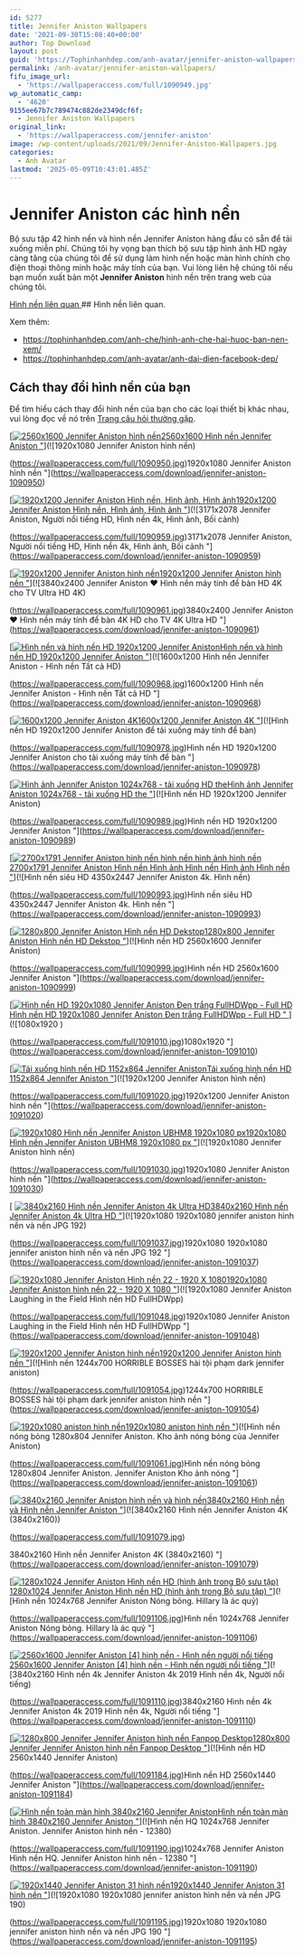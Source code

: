 ```yaml
---
id: 5277
title: Jennifer Aniston Wallpapers
date: '2021-09-30T15:08:40+00:00'
author: Top Download
layout: post
guid: 'https://Tophinhanhdep.com/anh-avatar/jennifer-aniston-wallpapers/'
permalink: /anh-avatar/jennifer-aniston-wallpapers/
fifu_image_url:
  - 'https://wallpaperaccess.com/full/1090949.jpg'
wp_automatic_camp:
  - '4620'
9155ee67b7c789474c882de2349dcf6f:
  - Jennifer Aniston Wallpapers
original_link:
  - 'https://wallpaperaccess.com/jennifer-aniston'
image: /wp-content/uploads/2021/09/Jennifer-Aniston-Wallpapers.jpg
categories:
  - Ảnh Avatar
lastmod: '2025-05-09T10:43:01.485Z'
---
```

# Jennifer Aniston các hình nền

Bộ sưu tập 42 hình nền và hình nền Jennifer Aniston hàng đầu có sẵn để tải xuống miễn phí. Chúng tôi hy vọng bạn thích bộ sưu tập hình ảnh HD ngày càng tăng của chúng tôi để sử dụng làm hình nền hoặc màn hình chính cho điện thoại thông minh hoặc máy tính của bạn. Vui lòng liên hệ chúng tôi nếu bạn muốn xuất bản một **Jennifer Aniston** hình nền trên trang web của chúng tôi.

[Hình nền liên quan ](#related) ## Hình nền liên quan.

   
 Xem thêm:

   
- <https://tophinhanhdep.com/anh-che/hinh-anh-che-hai-huoc-ban-nen-xem/>
- <https://tophinhanhdep.com/anh-avatar/anh-dai-dien-facebook-dep/>

## Cách thay đổi hình nền của bạn

Để tìm hiểu cách thay đổi hình nền của bạn cho các loại thiết bị khác nhau, vui lòng đọc về nó trên [Trang câu hỏi thường gặp](https://tophinhanhdep.com/faq/).

  
[[![2560x1600 Jennifer Aniston hình nền](https://wallpaperaccess.com/full/1090949.jpg)2560x1600 Hình nền Jennifer Aniston "](https://wallpaperaccess.com/download/jennifer-aniston-1090949)](![1920x1080 Jennifer Aniston hình nền)

(https://wallpaperaccess.com/full/1090950.jpg)1920x1080 Jennifer Aniston hình nền "](https://wallpaperaccess.com/download/jennifer-aniston-1090950)

[[![1920x1200 Jennifer Aniston Hình nền, Hình ảnh, Hình ảnh](https://wallpaperaccess.com/full/1090951.jpg)1920x1200 Jennifer Aniston Hình nền, Hình ảnh, Hình ảnh "](https://wallpaperaccess.com/download/jennifer-aniston-1090951)](![3171x2078 Jennifer Aniston, Người nổi tiếng HD, Hình nền 4k, Hình ảnh, Bối cảnh)

(https://wallpaperaccess.com/full/1090959.jpg)3171x2078 Jennifer Aniston, Người nổi tiếng HD, Hình nền 4k, Hình ảnh, Bối cảnh "](https://wallpaperaccess.com/download/jennifer-aniston-1090959)

[[![1920x1200 Jennifer Aniston hình nền](https://wallpaperaccess.com/full/1090960.jpg)1920x1200 Jennifer Aniston hình nền "](https://wallpaperaccess.com/download/jennifer-aniston-1090960)](![3840x2400 Jennifer Aniston ❤ Hình nền máy tính để bàn HD 4K cho TV Ultra HD 4K)

(https://wallpaperaccess.com/full/1090961.jpg)3840x2400 Jennifer Aniston ❤ Hình nền máy tính để bàn 4K HD cho TV 4K Ultra HD "](https://wallpaperaccess.com/download/jennifer-aniston-1090961)

[[![Hình nền và hình nền HD 1920x1200 Jennifer Aniston](https://wallpaperaccess.com/full/1090966.jpg)Hình nền và hình nền HD 1920x1200 Jennifer Aniston "](https://wallpaperaccess.com/download/jennifer-aniston-1090966)](![1600x1200 Hình nền Jennifer Aniston - Hình nền Tất cả HD)

(https://wallpaperaccess.com/full/1090968.jpg)1600x1200 Hình nền Jennifer Aniston - Hình nền Tất cả HD "](https://wallpaperaccess.com/download/jennifer-aniston-1090968)

[[![1600x1200 Jennifer Aniston 4K](https://wallpaperaccess.com/full/1090976.jpg)1600x1200 Jennifer Aniston 4K "](https://wallpaperaccess.com/download/jennifer-aniston-1090976)](![Hình nền HD 1920x1200 Jennifer Aniston để tải xuống máy tính để bàn)

(https://wallpaperaccess.com/full/1090978.jpg)Hình nền HD 1920x1200 Jennifer Aniston cho tải xuống máy tính để bàn "](https://wallpaperaccess.com/download/jennifer-aniston-1090978)

[[![Hình ảnh Jennifer Aniston 1024x768 - tải xuống HD the](https://wallpaperaccess.com/full/1090985.jpg)Hình ảnh Jennifer Aniston 1024x768 - tải xuống HD the "](https://wallpaperaccess.com/download/jennifer-aniston-1090985)](![Hình nền HD 1920x1200 Jennifer Aniston)

(https://wallpaperaccess.com/full/1090989.jpg)Hình nền HD 1920x1200 Jennifer Aniston "](https://wallpaperaccess.com/download/jennifer-aniston-1090989)

[[![2700x1791 Jennifer Aniston hình nền hình nền hình ảnh hình nền](https://wallpaperaccess.com/full/1090991.jpg)2700x1791 Jennifer Aniston Hình nền Hình ảnh Hình nền Hình ảnh Hình nền "](https://wallpaperaccess.com/download/jennifer-aniston-1090991)](![Hình nền siêu HD 4350x2447 Jennifer Aniston 4k.  Hình nền)

(https://wallpaperaccess.com/full/1090993.jpg)Hình nền siêu HD 4350x2447 Jennifer Aniston 4k. Hình nền "](https://wallpaperaccess.com/download/jennifer-aniston-1090993)

[[![1280x800 Jennifer Aniston Hình nền HD Dekstop](https://wallpaperaccess.com/full/1090995.jpg)1280x800 Jennifer Aniston Hình nền HD Dekstop "](https://wallpaperaccess.com/download/jennifer-aniston-1090995)](![Hình nền HD 2560x1600 Jennifer Aniston)

(https://wallpaperaccess.com/full/1090999.jpg)Hình nền HD 2560x1600 Jennifer Aniston "](https://wallpaperaccess.com/download/jennifer-aniston-1090999)

[[![Hình nền HD 1920x1080 Jennifer Aniston Đen trắng FullHDWpp - Full HD](https://wallpaperaccess.com/full/1091003.jpg)Hình nền HD 1920x1080 Jennifer Aniston Đen trắng FullHDWpp - Full HD " ](https://wallpaperaccess.com/download/jennifer-aniston-1091003)](![1080x1920 )

(https://wallpaperaccess.com/full/1091010.jpg)1080x1920 "](https://wallpaperaccess.com/download/jennifer-aniston-1091010)

[[![Tải xuống hình nền HD 1152x864 Jennifer Aniston](https://wallpaperaccess.com/full/1091013.jpg)Tải xuống hình nền HD 1152x864 Jennifer Aniston "](https://wallpaperaccess.com/download/jennifer-aniston-1091013)](![1920x1200 Jennifer Aniston hình nền)

(https://wallpaperaccess.com/full/1091020.jpg)1920x1200 Jennifer Aniston hình nền "](https://wallpaperaccess.com/download/jennifer-aniston-1091020)

[[![1920x1080 Hình nền Jennifer Aniston UBHM8 1920x1080 px](https://wallpaperaccess.com/full/1091027.jpg)1920x1080 Hình nền Jennifer Aniston UBHM8 1920x1080 px "](https://wallpaperaccess.com/download/jennifer-aniston-1091027)](![1920x1080 Jennifer Aniston hình nền)

(https://wallpaperaccess.com/full/1091030.jpg)1920x1080 Jennifer Aniston hình nền "](https://wallpaperaccess.com/download/jennifer-aniston-1091030)

[ [![3840x2160 Hình nền Jennifer Aniston 4k Ultra HD](https://wallpaperaccess.com/full/1091032.jpg)3840x2160 Hình nền Jennifer Aniston 4k Ultra HD "](https://wallpaperaccess.com/download/jennifer-aniston-1091032)](![1920x1080 1920x1080 jennifer aniston hình nền và nền JPG 192)

(https://wallpaperaccess.com/full/1091037.jpg)1920x1080 1920x1080 jennifer aniston hình nền và nền JPG 192 "](https://wallpaperaccess.com/download/jennifer-aniston-1091037)

[[![1920x1080 Jennifer Aniston Hình nền 22 - 1920 X 1080](https://wallpaperaccess.com/full/1091041.jpg)1920x1080 Jennifer Aniston hình nền 22 - 1920 X 1080 "](https://wallpaperaccess.com/download/jennifer-aniston-1091041)](![1920x1080 Jennifer Aniston Laughing in the Field Hình nền HD FullHDWpp)

(https://wallpaperaccess.com/full/1091048.jpg)1920x1080 Jennifer Aniston Laughing in the Field Hình nền HD FullHDWpp "](https://wallpaperaccess.com/download/jennifer-aniston-1091048)

[[![1920x1200 Jennifer Aniston hình nền](https://wallpaperaccess.com/full/1091052.jpg)1920x1200 Jennifer Aniston hình nền "](https://wallpaperaccess.com/download/jennifer-aniston-1091052)](![Hình nền 1244x700 HORRIBLE BOSSES hài tội phạm dark jennifer aniston)

(https://wallpaperaccess.com/full/1091054.jpg)1244x700 HORRIBLE BOSSES hài tội phạm dark jennifer aniston hình nền "](https://wallpaperaccess.com/download/jennifer-aniston-1091054)

[[![1920x1080 aniston hình nền](https://wallpaperaccess.com/full/1091057.jpg)1920x1080 aniston hình nền "](https://wallpaperaccess.com/download/jennifer-aniston-1091057)](![Hình nền nóng bỏng 1280x804 Jennifer Aniston.  Kho ảnh nóng bỏng của Jennifer Aniston)

(https://wallpaperaccess.com/full/1091061.jpg)Hình nền nóng bỏng 1280x804 Jennifer Aniston. Jennifer Aniston Kho ảnh nóng "](https://wallpaperaccess.com/download/jennifer-aniston-1091061)

[[![3840x2160 Jennifer Aniston hình nền và hình nền](https://wallpaperaccess.com/full/1091073.jpg)3840x2160 Hình nền và Hình nền Jennifer Aniston "](https://wallpaperaccess.com/download/jennifer-aniston-1091073)](![3840x2160 Hình nền Jennifer Aniston 4K (3840x2160))

(https://wallpaperaccess.com/full/1091079.jpg)

3840x2160 Hình nền Jennifer Aniston 4K (3840x2160) "](https://wallpaperaccess.com/download/jennifer-aniston-1091079)

[[![1280x1024 Jennifer Aniston Hình nền HD (hình ảnh trong Bộ sưu tập)](https://wallpaperaccess.com/full/1091085.jpg)1280x1024 Jennifer Aniston Hình nền HD (hình ảnh trong Bộ sưu tập) "](https://wallpaperaccess.com/download/jennifer-aniston-1091085)](![Hình nền 1024x768 Jennifer Aniston Nóng bỏng.  Hillary là ác quỷ)

(https://wallpaperaccess.com/full/1091106.jpg)Hình nền 1024x768 Jennifer Aniston Nóng bỏng. Hillary là ác quỷ "](https://wallpaperaccess.com/download/jennifer-aniston-1091106)

[[![2560x1600 Jennifer Aniston [4] hình nền - Hình nền người nổi tiếng](https://wallpaperaccess.com/full/1091108.jpg)2560x1600 Jennifer Aniston \[4\] hình nền - Hình nền người nổi tiếng "](https://wallpaperaccess.com/download/jennifer-aniston-1091108)](![3840x2160 Hình nền 4k Jennifer Aniston 4k 2019 Hình nền 4k, Người nổi tiếng)

(https://wallpaperaccess.com/full/1091110.jpg)3840x2160 Hình nền 4k Jennifer Aniston 4k 2019 Hình nền 4k, Người nổi tiếng "](https://wallpaperaccess.com/download/jennifer-aniston-1091110)

[[![1280x800 Jennifer Jennifer Aniston hình nền Fanpop Desktop](https://wallpaperaccess.com/full/1091182.jpg)1280x800 Jennifer Jennifer Aniston hình nền Fanpop Desktop "](https://wallpaperaccess.com/download/jennifer-aniston-1091182)](![Hình nền HD 2560x1440 Jennifer Aniston)

(https://wallpaperaccess.com/full/1091184.jpg)Hình nền HD 2560x1440 Jennifer Aniston "](https://wallpaperaccess.com/download/jennifer-aniston-1091184)

[[![Hình nền toàn màn hình 3840x2160 Jennifer Aniston](https://wallpaperaccess.com/full/1091189.jpg)Hình nền toàn màn hình 3840x2160 Jennifer Aniston "](https://wallpaperaccess.com/download/jennifer-aniston-1091189)](![Hình nền HQ 1024x768 Jennifer Aniston.  Jennifer Aniston hình nền - 12380)

(https://wallpaperaccess.com/full/1091190.jpg)1024x768 Jennifer Aniston Hình nền HQ. Jennifer Aniston hình nền - 12380 "](https://wallpaperaccess.com/download/jennifer-aniston-1091190)

[[![1920x1440 Jennifer Aniston 31 hình nền](https://wallpaperaccess.com/full/1091194.jpg)1920x1440 Jennifer Aniston 31 hình nền "](https://wallpaperaccess.com/download/jennifer-aniston-1091194)](![1920x1080 1920x1080 jennifer aniston hình nền và nền JPG 190)

(https://wallpaperaccess.com/full/1091195.jpg)1920x1080 1920x1080 jennifer aniston hình nền và nền JPG 190 "](https://wallpaperaccess.com/download/jennifer-aniston-1091195)
